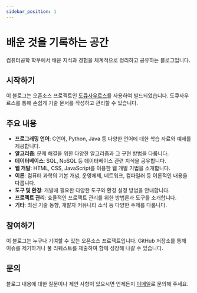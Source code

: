 ```yaml
---
sidebar_position: 1
---
```


# 배운 것을 기록하는 공간

컴퓨터공학 학부에서 배운 지식과 경험을 체계적으로 정리하고 공유하는 블로그입니다.

## 시작하기

이 블로그는 오픈소스 프로젝트인 [도큐사우르스](https://docusaurus.io/)를 사용하여 빌드되었습니다. 도큐사우르스를 통해 손쉽게 기술 문서를 작성하고 관리할 수 있습니다.

## 주요 내용

- **프로그래밍 언어**: C언어, Python, Java 등 다양한 언어에 대한 학습 자료와 예제를 제공합니다.
- **알고리즘**: 문제 해결을 위한 다양한 알고리즘과 그 구현 방법을 다룹니다.
- **데이터베이스**: SQL, NoSQL 등 데이터베이스 관련 지식을 공유합니다.
- **웹 개발**: HTML, CSS, JavaScript를 이용한 웹 개발 기법을 소개합니다.
- **이론**: 컴퓨터 과학의 기본 개념, 운영체제, 네트워크, 컴파일러 등 이론적인 내용을 다룹니다.
- **도구 및 환경**: 개발에 필요한 다양한 도구와 환경 설정 방법을 안내합니다.
- **프로젝트 관리**: 효율적인 프로젝트 관리를 위한 방법론과 도구를 소개합니다.
- **기타**: 최신 기술 동향, 개발자 커뮤니티 소식 등 다양한 주제를 다룹니다.

## 참여하기

이 블로그는 누구나 기여할 수 있는 오픈소스 프로젝트입니다.
GitHub 저장소를 통해 이슈를 제기하거나 풀 리퀘스트를 제출하여 함께 성장해 나갈 수 있습니다.

## 문의

블로그 내용에 대한 질문이나 제안 사항이 있으시면 언제든지 [이메일](mailto:tmdgy9272@gmail.com)로 문의해 주세요.
